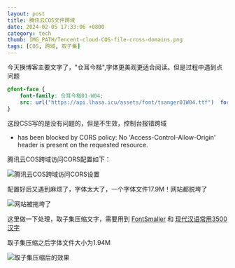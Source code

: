```yaml
---
layout: post
title: 腾讯云COS文件跨域
date: 2024-02-05 17:33:06 +0800
category: tech
thumb: IMG_PATH/Tencent-cloud-COS-file-cross-domains.png
tags: [COS, 跨域, 取子集]
---
```


今天换博客主要文字了，"仓耳今楷",字体更美观更适合阅读。但是过程中遇到点问题

```css
@font-face {
    font-family: 仓耳今楷01-W04;
    src: url("https://api.lhasa.icu/assets/font/tsanger01W04.ttf")  format("truetype");
}
```

这段CSS写的是没有问题的，但是不生效，控制台报错跨域

* has been blocked by CORS policy: No 'Access-Control-Allow-Origin' header is present on the requested resource.

腾讯云COS跨域访问CORS配置如下：

![腾讯云COS跨域访问CORS设置][1]

配置好后又遇到麻烦了，字体太大了，一个字体文件17.9M！网站都脱垮了

![网站被拖垮了][2]

这里做一下处理，取子集压缩文字，需要用到 [FontSmaller][3] 和 [现代汉语常用3500汉字][4]

取子集压缩之后字体文件大小为1.94M

![取子集压缩后的效果][5]



[1]: https://cos.lhasa.icu/assets/article/Tencent%20cloud%20cos%20cross-domain%20configuration.jpg
[2]: https://cos.lhasa.icu/assets/article/Textloading.jpg
[3]: https://fontsmaller.github.io/
[4]: https://lhasa.icu/assets/%E7%8E%B0%E4%BB%A3%E6%B1%89%E8%AF%AD%E5%B8%B8%E7%94%A83500%E6%B1%89%E5%AD%97.txt
[5]: https://cos.lhasa.icu/assets/article/Textloading2.png